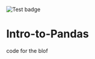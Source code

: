 ![Test badge](https://github.com/shantnu/Intro-to-Pandas/actions/workflows/blank.yml/badge.svg)

# Intro-to-Pandas

code for the blof
